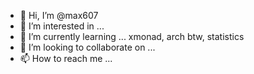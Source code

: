 - 👋 Hi, I’m @max607
- 👀 I’m interested in ...
- 🌱 I’m currently learning ... xmonad, arch btw, statistics
- 💞️ I’m looking to collaborate on ...
- 📫 How to reach me ...

<!---
max607/max607 is a ✨ special ✨ repository because its `README.md` (this file) appears on your GitHub profile.
You can click the Preview link to take a look at your changes.
--->
